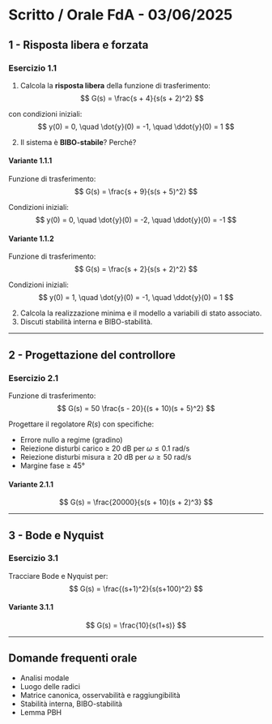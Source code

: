 
# Scritto / Orale FdA - 03/06/2025

## 1 - Risposta libera e forzata

### Esercizio 1.1
1. Calcola la **risposta libera** della funzione di trasferimento:
$$
G(s) = \frac{s + 4}{s(s + 2)^2}
$$

con condizioni iniziali:
$$
y(0) = 0, \quad \dot{y}(0) = -1, \quad \ddot{y}(0) = 1
$$

2. Il sistema è **BIBO-stabile**? Perché?

#### Variante 1.1.1
Funzione di trasferimento:
$$
G(s) = \frac{s + 9}{s(s + 5)^2}
$$

Condizioni iniziali:
$$
y(0) = 0, \quad \dot{y}(0) = -2, \quad \ddot{y}(0) = -1
$$

#### Variante 1.1.2
Funzione di trasferimento:
$$
G(s) = \frac{s + 2}{s(s + 2)^2}
$$

Condizioni iniziali:
$$
y(0) = 1, \quad \dot{y}(0) = -1, \quad \ddot{y}(0) = 1
$$

2. Calcola la realizzazione minima e il modello a variabili di stato associato.
3. Discuti stabilità interna e BIBO-stabilità.

---

## 2 - Progettazione del controllore

### Esercizio 2.1
Funzione di trasferimento:
$$
G(s) = 50 \frac{s - 20}{(s + 10)(s + 5)^2}
$$

Progettare il regolatore $R(s)$ con specifiche:
- Errore nullo a regime (gradino)
- Reiezione disturbi carico ≥ 20 dB per $\omega \leq 0.1$ rad/s
- Reiezione disturbi misura ≥ 20 dB per $\omega \geq 50$ rad/s
- Margine fase ≥ 45°

#### Variante 2.1.1
$$
G(s) = \frac{20000}{s(s + 10)(s + 2)^3}
$$

---

## 3 - Bode e Nyquist

### Esercizio 3.1
Tracciare Bode e Nyquist per:
$$
G(s) = \frac{(s+1)^2}{s(s+100)^2}
$$

#### Variante 3.1.1
$$
G(s) = \frac{10}{s(1+s)}
$$

---

## Domande frequenti orale
- Analisi modale
- Luogo delle radici
- Matrice canonica, osservabilità e raggiungibilità
- Stabilità interna, BIBO-stabilità
- Lemma PBH
